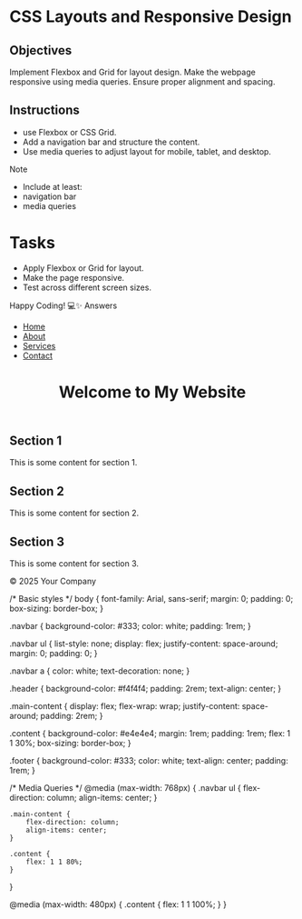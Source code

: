 # CSS Layouts and Responsive Design

## Objectives

Implement Flexbox and Grid for layout design.
Make the webpage responsive using media queries.
Ensure proper alignment and spacing.

## Instructions

- use Flexbox or CSS Grid.
- Add a navigation bar and structure the content.
- Use media queries to adjust layout for mobile, tablet, and desktop.

>[!NOTE]
>  - Include at least:
>  - navigation bar
>  - media queries

# Tasks

- Apply Flexbox or Grid for layout.
- Make the page responsive.
- Test across different screen sizes.

Happy Coding! 💻✨
Answers
<!DOCTYPE html>
<html lang="en">
<head>
    <meta charset="UTF-8">
    <meta name="viewport" content="width=device-width, initial-scale=1.0">
    <title>Test Webpage</title>
    <link rel="stylesheet" href="styles.css">
</head>
<body>
    <nav class="navbar">
        <ul>
            <li><a href="#">Home</a></li>
            <li><a href="#">About</a></li>
            <li><a href="#">Services</a></li>
            <li><a href="#">Contact</a></li>
        </ul>
    </nav>
    <header class="header">
        <h1>Welcome to My Website</h1>
    </header>
    <main class="main-content">
        <section class="content">
            <h2>Section 1</h2>
            <p>This is some content for section 1.</p>
        </section>
        <section class="content">
            <h2>Section 2</h2>
            <p>This is some content for section 2.</p>
        </section>
        <section class="content">
            <h2>Section 3</h2>
            <p>This is some content for section 3.</p>
        </section>
    </main>
    <footer class="footer">
        <p>&copy; 2025 Your Company</p>
    </footer>
</body>
</html>
/* Basic styles */
body {
    font-family: Arial, sans-serif;
    margin: 0;
    padding: 0;
    box-sizing: border-box;
}

.navbar {
    background-color: #333;
    color: white;
    padding: 1rem;
}

.navbar ul {
    list-style: none;
    display: flex;
    justify-content: space-around;
    margin: 0;
    padding: 0;
}

.navbar a {
    color: white;
    text-decoration: none;
}

.header {
    background-color: #f4f4f4;
    padding: 2rem;
    text-align: center;
}

.main-content {
    display: flex;
    flex-wrap: wrap;
    justify-content: space-around;
    padding: 2rem;
}

.content {
    background-color: #e4e4e4;
    margin: 1rem;
    padding: 1rem;
    flex: 1 1 30%;
    box-sizing: border-box;
}

.footer {
    background-color: #333;
    color: white;
    text-align: center;
    padding: 1rem;
}

/* Media Queries */
@media (max-width: 768px) {
    .navbar ul {
        flex-direction: column;
        align-items: center;
    }

    .main-content {
        flex-direction: column;
        align-items: center;
    }

    .content {
        flex: 1 1 80%;
    }
}

@media (max-width: 480px) {
    .content {
        flex: 1 1 100%;
    }
}
